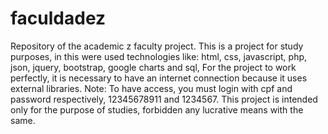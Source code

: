 # faculdadez
Repository of the academic z faculty project.
This is a project for study purposes, in this were used technologies like: html, css, javascript, php, json, jquery, bootstrap, google charts and sql,
For the project to work perfectly, it is necessary to have an internet connection because it uses external libraries.
Note: To have access, you must login with cpf and password respectively, 12345678911 and 1234567.
This project is intended only for the purpose of studies, forbidden any lucrative means with the same.
